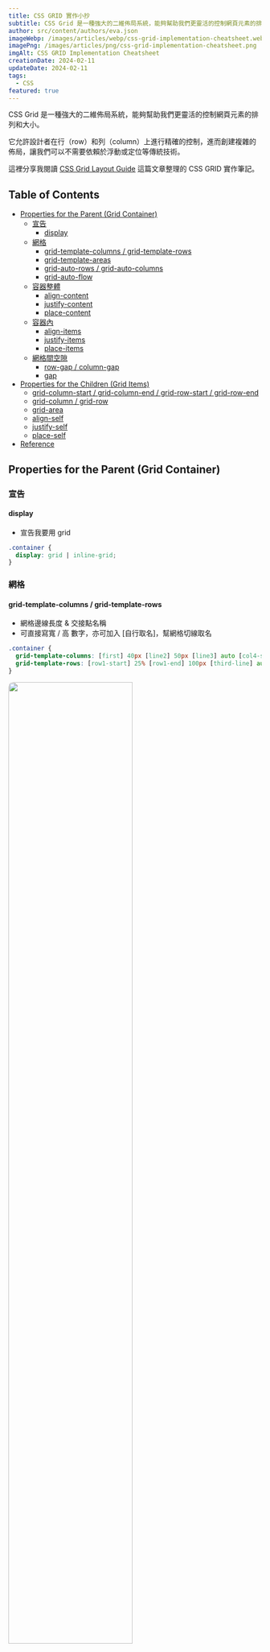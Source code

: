 ```yaml
---
title: CSS GRID 實作小抄
subtitle: CSS Grid 是一種強大的二維佈局系統，能夠幫助我們更靈活的控制網頁元素的排列和大小。
author: src/content/authors/eva.json
imageWebp: /images/articles/webp/css-grid-implementation-cheatsheet.webp
imagePng: /images/articles/png/css-grid-implementation-cheatsheet.png
imgAlt: CSS GRID Implementation Cheatsheet
creationDate: 2024-02-11
updateDate: 2024-02-11
tags:
  - CSS
featured: true
---
```


CSS Grid 是一種強大的二維佈局系統，能夠幫助我們更靈活的控制網頁元素的排列和大小。

它允許設計者在行（row）和列（column）上進行精確的控制，進而創建複雜的佈局，讓我們可以不需要依賴於浮動或定位等傳統技術。

這裡分享我閱讀 [CSS Grid Layout Guide](https://css-tricks.com/snippets/css/complete-guide-grid/) 這篇文章整理的 CSS GRID 實作筆記。

## Table of Contents

- [Properties for the Parent (Grid Container)](#properties-for-the-parent-grid-container)
  - [宣告](#宣告)
    - [display](#display)
  - [網格](#網格)
    - [grid-template-columns / grid-template-rows](#grid-template-columns--grid-template-rows)
    - [grid-template-areas](#grid-template-areas)
    - [grid-auto-rows / grid-auto-columns](#grid-auto-rows--grid-auto-columns)
    - [grid-auto-flow](#grid-auto-flow)
  - [容器整體](#容器整體)
    - [align-content](#align-content)
    - [justify-content](#justify-content)
    - [place-content](#place-content)
  - [容器內](#容器內)
    - [align-items](#align-items)
    - [justify-items](#justify-items)
    - [place-items](#place-items)
  - [網格間空隙](#網格間空隙)
    - [row-gap / column-gap](#row-gap--column-gap)
    - [gap](#gap)
- [Properties for the Children (Grid Items)](#properties-for-the-children-grid-items)
  - [grid-column-start / grid-column-end / grid-row-start / grid-row-end](#grid-column-start--grid-column-end--grid-row-start--grid-row-end)
  - [grid-column / grid-row](#grid-column--grid-row)
  - [grid-area](#grid-area)
  - [align-self](#align-self)
  - [justify-self](#justify-self)
  - [place-self](#place-self)
- [Reference](#reference)

## Properties for the Parent (Grid Container)

### **宣告**

#### **display**

- 宣告我要用 grid

```css
.container {
  display: grid | inline-grid;
}
```

### **網格**

#### **grid-template-columns / grid-template-rows**

- 網格邊線長度 & 交接點名稱
- 可直接寫寬 / 高 數字，亦可加入 \[自行取名\]，幫網格切線取名

```css
.container {
  grid-template-columns: [first] 40px [line2] 50px [line3] auto [col4-start] 50px [five] 40px [end];
  grid-template-rows: [row1-start] 25% [row1-end] 100px [third-line] auto [last-line];
}
```

<picture>
  <source srcset="/images/article-contents/webp/css-grid-implementation-cheatsheet/grid-template-columns+grid-template-rows.webp" type="image/webp">
  <img src="/images/article-contents/png/css-grid-implementation-cheatsheet/grid-template-columns+grid-template-rows.png" alt="" loading="lazy" style="width: 70%; margin: 0 auto; border-radius: 10px;">
</picture>

- 同一條網格切線可以有多個名字

```css
.container {
  grid-template-rows: [row1-start] 25% [row1-end row2-start] 25% [row2-end];
}
```

- 可以用 repeat() 簡化內容

```css
.container {
  grid-template-columns: repeat(3, 20px [col-start]);
}
```

#### **grid-template-areas**

- 網格區塊配置（要搭配 grid-area）

```css
.item-a {
  grid-area: header;
}
.item-b {
  grid-area: main;
}
.item-c {
  grid-area: sidebar;
}
.item-d {
  grid-area: footer;
}

.container {
  display: grid;
  grid-template-columns: 50px 50px 50px 50px;
  grid-template-rows: auto;
  grid-template-areas:
    "header header header header"
    "main main . sidebar"
    "footer footer footer footer";
}
```

<picture>
  <source srcset="/images/article-contents/webp/css-grid-implementation-cheatsheet/grid-template-areas.webp" type="image/webp">
  <img src="/images/article-contents/png/css-grid-implementation-cheatsheet/grid-template-areas.png" alt="" loading="lazy" style="width: 70%; margin: 0 auto; border-radius: 10px;">
</picture>

#### **grid-auto-rows / grid-auto-columns**

- 隱形網格邊線長度
- 指定任何自動生成的隱形網格邊線長度，我們可以根據以下流程說明思考 grid-auto-rows / grid-auto-columns 是如何被創建：

```css
.container {
  grid-template-rows: 90px 90px;
  grid-template-columns: 60px 60px;
}
```

<picture>
  <source srcset="/images/article-contents/webp/css-grid-implementation-cheatsheet/grid-auto-rows+grid-auto-columns(1).webp" type="image/webp">
  <img src="/images/article-contents/png/css-grid-implementation-cheatsheet/grid-auto-rows+grid-auto-columns(1).png" alt="" loading="lazy" style="width: 70%; margin: 0 auto; border-radius: 10px;">
</picture>

```css
.item-a {
  grid-column: 1 / 2;
  grid-row: 2 / 3;
}
.item-b {
  grid-column: 5 / 6;
  grid-row: 2 / 3;
}
```

<picture>
  <source srcset="/images/article-contents/webp/css-grid-implementation-cheatsheet/grid-auto-rows+grid-auto-columns(2).webp" type="image/webp">
  <img src="/images/article-contents/png/css-grid-implementation-cheatsheet/grid-auto-rows+grid-auto-columns(2).png" alt="" loading="lazy" style="width: 70%; margin: 0 auto; border-radius: 10px;">
</picture>

```css
.container {
  grid-auto-columns: 60px;
}
```

<picture>
  <source srcset="/images/article-contents/webp/css-grid-implementation-cheatsheet/grid-auto-rows+grid-auto-columns(3).webp" type="image/webp">
  <img src="/images/article-contents/png/css-grid-implementation-cheatsheet/grid-auto-rows+grid-auto-columns(3).png" alt="" loading="lazy" style="width: 70%; margin: 0 auto; border-radius: 10px;">
</picture>

#### **grid-auto-flow**

- 未定位 item 排列流向
- 如果我們有未在網格上明確定位的 item，則自動佈局算法會自動將這些項目放置在網格上，而此屬性是用於控制自動佈局算法的工作方式，它會決定未定位 item 排列的流向。

以下舉例說明：

```css
<section class="container">
  <div class="item-a">item-a</div>
  <div class="item-b">item-b</div>
  <div class="item-c">item-c</div>
  <div class="item-d">item-d</div>
  <div class="item-e">item-e</div>
</section>
```

我們定義了一個具有五列和兩行的網格，並且將 grid-auto-flow 設置為 row（這也是預設值）：

```css
.container {
  display: grid;
  grid-template-columns: 60px 60px 60px 60px 60px;
  grid-template-rows: 30px 30px;
  grid-auto-flow: row;
}
```

在將 items 放置到網格上時，我們只為其中兩個 items 指定了位置：

```css
.item-a {
  grid-column: 1;
  grid-row: 1 / 3;
}
.item-e {
  grid-column: 5;
  grid-row: 1 / 3;
}
```

因為我們將 grid-auto-flow 設置為 row，所以網格將如下所示：

<picture>
  <source srcset="/images/article-contents/webp/css-grid-implementation-cheatsheet/grid-auto-flow(1).webp" type="image/webp">
  <img src="/images/article-contents/png/css-grid-implementation-cheatsheet/grid-auto-flow(1).png" alt="" loading="lazy" style="width: 70%; margin: 0 auto; border-radius: 10px;">
</picture>

如果我們改成將 grid-auto-flow 設置為 column，則 item-b、item-c 和 item-d 將沿著列向下排列：

```css
.container {
  display: grid;
  grid-template-columns: 60px 60px 60px 60px 60px;
  grid-template-rows: 30px 30px;
  grid-auto-flow: column;
}
```

<picture>
  <source srcset="/images/article-contents/webp/css-grid-implementation-cheatsheet/grid-auto-flow(2).webp" type="image/webp">
  <img src="/images/article-contents/png/css-grid-implementation-cheatsheet/grid-auto-flow(2).png" alt="" loading="lazy" style="width: 70%; margin: 0 auto; border-radius: 10px;">
</picture>

### **容器整體**

#### **align-content**

- 容器整體的垂直對齊方式

<!-- ```css
.container {
  align-content: start | end | center | stretch | space-around | space-between | space-evenly;
}
``` -->

<picture>
  <source srcset="/images/article-contents/webp/css-grid-implementation-cheatsheet/align-content.webp" type="image/webp">
  <img src="/images/article-contents/png/css-grid-implementation-cheatsheet/align-content.png" alt="" loading="lazy" style="width: 70%; margin: 0 auto; border-radius: 10px;">
</picture>

#### **justify-content**

- 容器整體的水平對齊方式

<!-- ```css
.container {
  justify-content: start | end | center | stretch | space-around | space-between | space-evenly;
}
``` -->

<picture>
  <source srcset="/images/article-contents/webp/css-grid-implementation-cheatsheet/justify-content.webp" type="image/webp">
  <img src="/images/article-contents/png/css-grid-implementation-cheatsheet/justify-content.png" alt="" loading="lazy" style="width: 70%; margin: 0 auto; border-radius: 10px;">
</picture>

#### **place-content**

- 容器整體的垂直＋水平對齊方式
- 用法: place-content: align-content justify-content;，也可以只設一個數字，代表 align-content = justify-content

```css
.center {
  display: grid;
  place-content: center;
}
```

### **容器內**

#### **align-items**

- 容器內每個網格內容的垂直對齊方式

<!-- ```css
.container {
  align-items: start | end | center | stretch;
}
``` -->

<picture>
  <source srcset="/images/article-contents/webp/css-grid-implementation-cheatsheet/align-items.webp" type="image/webp">
  <img src="/images/article-contents/png/css-grid-implementation-cheatsheet/align-items.png" alt="" loading="lazy" style="width: 70%; margin: 0 auto; border-radius: 10px;">
</picture>

#### **justify-items**

- 容器內每個網格內容的水平對齊方式

<!-- ```css
.container {
  justify-items: start | end | center | stretch;
}
``` -->

<picture>
  <source srcset="/images/article-contents/webp/css-grid-implementation-cheatsheet/justify-items.webp" type="image/webp">
  <img src="/images/article-contents/png/css-grid-implementation-cheatsheet/justify-items.png" alt="" loading="lazy" style="width: 70%; margin: 0 auto; border-radius: 10px;">
</picture>

#### **place-items**

- 容器內每個網格內容的垂直＋水平對齊方式
- 用法: place-items: align-items justify-items;，也可以只設一個數字，代表 align-items = justify-items

```css
.center {
  display: grid;
  place-items: center;
}
```

### **網格間空隙**

#### **row-gap / column-gap**

- 網格間的空隙

```css
.container {
  grid-template-columns: 100px 50px 100px;
  grid-template-rows: 80px auto 80px;
  row-gap: 15px;
  column-gap: 10px;
}
```

<picture>
  <source srcset="/images/article-contents/webp/css-grid-implementation-cheatsheet/row-gap+column-gap.webp" type="image/webp">
  <img src="/images/article-contents/png/css-grid-implementation-cheatsheet/row-gap+column-gap.png" alt="" loading="lazy" style="width: 70%; margin: 0 auto; border-radius: 10px;">
</picture>

#### **gap**

- 網格間的空隙
- 用法: gap: row-gap column-gap;，也可以只設一個數字，代表 row-gap = column-gap

```css
.container {
  grid-template-columns: 100px 50px 100px;
  grid-template-rows: 80px auto 80px;
  gap: 15px 10px;
}
```

## Properties for the Children(Grid Items)

#### **grid-column-start / grid-column-end / grid-row-start / grid-row-end**

- 決定 item 的格子從哪開始、到哪結束

```css
.item-a {
  grid-column-start: 2;
  grid-column-end: five;
  grid-row-start: row1-start;
  grid-row-end: 3;
}
```

<picture>
  <source srcset="/images/article-contents/webp/css-grid-implementation-cheatsheet/grid-column-start+grid-column-end+grid-row-start+grid-row-end(1).webp" type="image/webp">
  <img src="/images/article-contents/png/css-grid-implementation-cheatsheet/grid-column-start+grid-column-end+grid-row-start+grid-row-end(1).png" alt="" loading="lazy" style="width: 70%; margin: 0 auto; border-radius: 10px;">
</picture>

```css
.item-b {
  grid-column-start: 1;
  grid-column-end: span col4-start;
  grid-row-start: 2;
  grid-row-end: span 2;
}
```

<picture>
  <source srcset="/images/article-contents/webp/css-grid-implementation-cheatsheet/grid-column-start+grid-column-end+grid-row-start+grid-row-end(2).webp" type="image/webp">
  <img src="/images/article-contents/png/css-grid-implementation-cheatsheet/grid-column-start+grid-column-end+grid-row-start+grid-row-end(2).png" alt="" loading="lazy" style="width: 70%; margin: 0 auto; border-radius: 10px;">
</picture>

- 注意事項
  - 如果沒有宣告 grid-column-end 或 grid-row-end，則該項目預設會跨越 1 個網格軌道 (track)。
  - 項目之間可以互相重疊，可以使用 z-index 來控制它們的堆疊順序。

#### **grid-column / grid-row**

- 決定 item 的格子從哪開始、到哪結束

```css
.item-c {
  grid-column: 3 / span 2;
  grid-row: third-line / 4;
}
```

<picture>
  <source srcset="/images/article-contents/webp/css-grid-implementation-cheatsheet/grid-column+grid-row(1).webp" type="image/webp">
  <img src="/images/article-contents/png/css-grid-implementation-cheatsheet/grid-column+grid-row(1).png" alt="" loading="lazy" style="width: 70%; margin: 0 auto; border-radius: 10px;">
</picture>

<picture>
  <source srcset="/images/article-contents/webp/css-grid-implementation-cheatsheet/grid-column+grid-row(2).webp" type="image/webp">
  <img src="/images/article-contents/png/css-grid-implementation-cheatsheet/grid-column+grid-row(2).png" alt="" loading="lazy" style="width: 70%; margin: 0 auto; border-radius: 10px;">
</picture>

- 注意事項
  - 如果未宣告終止線的數值，該項目將預設跨越 1 個軌道 (track)。

#### **grid-area**

- 決定 item 的格子從哪開始、到哪結束

```css
.item {
  grid-area: <name> | <row-start> / <column-start> / <row-end> / <column-end>;
}
```

- 作為為項目指定名稱的一種方式：

```css
.item-d {
  grid-area: header;
}
```

- 作為簡寫（short-shorthand）來同時設定 grid-row-start + grid-column-start + grid-row-end + grid-column-end：

```css
.item-d {
  grid-area: 1 / col4-start / last-line / 6;
}
```

<picture>
  <source srcset="/images/article-contents/webp/css-grid-implementation-cheatsheet/grid-area(1).webp" type="image/webp">
  <img src="/images/article-contents/png/css-grid-implementation-cheatsheet/grid-area(1).png" alt="" loading="lazy" style="width: 70%; margin: 0 auto; border-radius: 10px;">
</picture>

<picture>
  <source srcset="/images/article-contents/webp/css-grid-implementation-cheatsheet/grid-area(2).webp" type="image/webp">
  <img src="/images/article-contents/png/css-grid-implementation-cheatsheet/grid-area(2).png" alt="" loading="lazy" style="width: 70%; margin: 0 auto; border-radius: 10px;">
</picture>

#### **align-self**

- 此網格內容的垂直對齊方式

<!-- ```css
.item {
  align-self: start | end | center | stretch;
}
``` -->

<picture>
  <source srcset="/images/article-contents/webp/css-grid-implementation-cheatsheet/align-self.webp" type="image/webp">
  <img src="/images/article-contents/png/css-grid-implementation-cheatsheet/align-self.png" alt="" loading="lazy" style="width: 70%; margin: 0 auto; border-radius: 10px;">
</picture>

#### **justify-self**

- 此網格內容的水平對齊方式

<!-- ```css
.item {
  justify-self: start | end | center | stretch;
}
``` -->

<picture>
  <source srcset="/images/article-contents/webp/css-grid-implementation-cheatsheet/justify-self.webp" type="image/webp">
  <img src="/images/article-contents/png/css-grid-implementation-cheatsheet/justify-self.png" alt="" loading="lazy" style="width: 70%; margin: 0 auto; border-radius: 10px;">
</picture>

#### **place-self**

- 此網格內容的垂直＋水平對齊方式
- 用法: place-self: align-self justify-self;，也可以只設一個數字，代表 align-self = justify-self

```css
.item-a {
  place-self: center;
}
```

<picture>
  <source srcset="/images/article-contents/webp/css-grid-implementation-cheatsheet/place-self.webp" type="image/webp">
  <img src="/images/article-contents/png/css-grid-implementation-cheatsheet/place-self.png" alt="" loading="lazy" style="width: 70%; margin: 0 auto; border-radius: 10px;">
</picture>

## Reference

[CSS Grid Layout Guide | CSS-Tricks](https://css-tricks.com/snippets/css/complete-guide-grid/)
